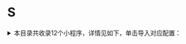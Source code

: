 # S
<details>
<summary>
本目录共收录12个小程序，详情见如下，单击导入对应配置：
</summary>

- [上海地铁Metro大都会乘车码](https://quantumult.app/x/open-app/add-resource?remote-resource=%7B%22rewrite_remote%22%3A%20%5B%22https%3A%2F%2Fraw.githubusercontent.com%2Fzirawell%2FR-Store%2Fmain%2FRule%2FQuanX%2FAdblock%2FApplet%2FWechat%2FS%2F%E4%B8%8A%E6%B5%B7%E5%9C%B0%E9%93%81Metro%E5%A4%A7%E9%83%BD%E4%BC%9A%E4%B9%98%E8%BD%A6%E7%A0%81%2Frewrite%2Fshmetro.conf%2C%20tag%3D%E4%B8%8A%E6%B5%B7%E5%9C%B0%E9%93%81Metro%E5%A4%A7%E9%83%BD%E4%BC%9A%E4%B9%98%E8%BD%A6%E7%A0%81%22%5D%7D)
- [上海电信](https://quantumult.app/x/open-app/add-resource?remote-resource=%7B%22filter_remote%22%3A%20%5B%22https%3A%2F%2Fraw.githubusercontent.com%2Fzirawell%2FR-Store%2Fmain%2FRule%2FQuanX%2FAdblock%2FApplet%2FWechat%2FS%2F%E4%B8%8A%E6%B5%B7%E7%94%B5%E4%BF%A1%2Ffilter%2Fsh189.list%2C%20tag%3D%E4%B8%8A%E6%B5%B7%E7%94%B5%E4%BF%A1%22%5D%2C%22rewrite_remote%22%3A%20%5B%22https%3A%2F%2Fraw.githubusercontent.com%2Fzirawell%2FR-Store%2Fmain%2FRule%2FQuanX%2FAdblock%2FApplet%2FWechat%2FS%2F%E4%B8%8A%E6%B5%B7%E7%94%B5%E4%BF%A1%2Frewrite%2Fsh189.conf%2C%20tag%3D%E4%B8%8A%E6%B5%B7%E7%94%B5%E4%BF%A1%22%5D%7D)
- [四川天府银行](https://quantumult.app/x/open-app/add-resource?remote-resource=%7B%22rewrite_remote%22%3A%20%5B%22https%3A%2F%2Fraw.githubusercontent.com%2Fzirawell%2FR-Store%2Fmain%2FRule%2FQuanX%2FAdblock%2FApplet%2FWechat%2FS%2F%E5%9B%9B%E5%B7%9D%E5%A4%A9%E5%BA%9C%E9%93%B6%E8%A1%8C%2Frewrite%2Fcgbank.conf%2C%20tag%3D%E5%9B%9B%E5%B7%9D%E5%A4%A9%E5%BA%9C%E9%93%B6%E8%A1%8C%22%5D%7D)
- [搜电充电](https://quantumult.app/x/open-app/add-resource?remote-resource=%7B%22rewrite_remote%22%3A%20%5B%22https%3A%2F%2Fraw.githubusercontent.com%2Fzirawell%2FR-Store%2Fmain%2FRule%2FQuanX%2FAdblock%2FApplet%2FWechat%2FS%2F%E6%90%9C%E7%94%B5%E5%85%85%E7%94%B5%2Frewrite%2Fsd.conf%2C%20tag%3D%E6%90%9C%E7%94%B5%E5%85%85%E7%94%B5%22%5D%7D)
- [收钱吧](https://quantumult.app/x/open-app/add-resource?remote-resource=%7B%22filter_remote%22%3A%20%5B%22https%3A%2F%2Fraw.githubusercontent.com%2Fzirawell%2FR-Store%2Fmain%2FRule%2FQuanX%2FAdblock%2FApplet%2FWechat%2FS%2F%E6%94%B6%E9%92%B1%E5%90%A7%2Ffilter%2Fshouqianba.list%2C%20tag%3D%E6%94%B6%E9%92%B1%E5%90%A7%22%5D%7D)
- [松果出行](https://quantumult.app/x/open-app/add-resource?remote-resource=%7B%22rewrite_remote%22%3A%20%5B%22https%3A%2F%2Fraw.githubusercontent.com%2Fzirawell%2FR-Store%2Fmain%2FRule%2FQuanX%2FAdblock%2FApplet%2FWechat%2FS%2F%E6%9D%BE%E6%9E%9C%E5%87%BA%E8%A1%8C%2Frewrite%2Fsongguo.conf%2C%20tag%3D%E6%9D%BE%E6%9E%9C%E5%87%BA%E8%A1%8C%22%5D%7D)
- [申通快递](https://quantumult.app/x/open-app/add-resource?remote-resource=%7B%22rewrite_remote%22%3A%20%5B%22https%3A%2F%2Fraw.githubusercontent.com%2Fzirawell%2FR-Store%2Fmain%2FRule%2FQuanX%2FAdblock%2FApplet%2FWechat%2FS%2F%E7%94%B3%E9%80%9A%E5%BF%AB%E9%80%92%2Frewrite%2Fsto.conf%2C%20tag%3D%E7%94%B3%E9%80%9A%E5%BF%AB%E9%80%92%22%5D%7D)
- [神州租车](https://quantumult.app/x/open-app/add-resource?remote-resource=%7B%22rewrite_remote%22%3A%20%5B%22https%3A%2F%2Fraw.githubusercontent.com%2Fzirawell%2FR-Store%2Fmain%2FRule%2FQuanX%2FAdblock%2FApplet%2FWechat%2FS%2F%E7%A5%9E%E5%B7%9E%E7%A7%9F%E8%BD%A6%2Frewrite%2Fzuche.conf%2C%20tag%3D%E7%A5%9E%E5%B7%9E%E7%A7%9F%E8%BD%A6%22%5D%7D)
- [闪送](https://quantumult.app/x/open-app/add-resource?remote-resource=%7B%22filter_remote%22%3A%20%5B%22https%3A%2F%2Fraw.githubusercontent.com%2Fzirawell%2FR-Store%2Fmain%2FRule%2FQuanX%2FAdblock%2FApplet%2FWechat%2FS%2F%E9%97%AA%E9%80%81%2Ffilter%2Fshansong.list%2C%20tag%3D%E9%97%AA%E9%80%81%22%5D%2C%22rewrite_remote%22%3A%20%5B%22https%3A%2F%2Fraw.githubusercontent.com%2Fzirawell%2FR-Store%2Fmain%2FRule%2FQuanX%2FAdblock%2FApplet%2FWechat%2FS%2F%E9%97%AA%E9%80%81%2Frewrite%2Fshansong.conf%2C%20tag%3D%E9%97%AA%E9%80%81%22%5D%7D)
- [顺丰速运](https://quantumult.app/x/open-app/add-resource?remote-resource=%7B%22rewrite_remote%22%3A%20%5B%22https%3A%2F%2Fraw.githubusercontent.com%2Fzirawell%2FR-Store%2Fmain%2FRule%2FQuanX%2FAdblock%2FApplet%2FWechat%2FS%2F%E9%A1%BA%E4%B8%B0%E9%80%9F%E8%BF%90%2Frewrite%2Fsfexpress.conf%2C%20tag%3D%E9%A1%BA%E4%B8%B0%E9%80%9F%E8%BF%90%22%5D%7D)
- [首旅如家酒店集团](https://quantumult.app/x/open-app/add-resource?remote-resource=%7B%22rewrite_remote%22%3A%20%5B%22https%3A%2F%2Fraw.githubusercontent.com%2Fzirawell%2FR-Store%2Fmain%2FRule%2FQuanX%2FAdblock%2FApplet%2FWechat%2FS%2F%E9%A6%96%E6%97%85%E5%A6%82%E5%AE%B6%E9%85%92%E5%BA%97%E9%9B%86%E5%9B%A2%2Frewrite%2Fhomeinns.conf%2C%20tag%3D%E9%A6%96%E6%97%85%E5%A6%82%E5%AE%B6%E9%85%92%E5%BA%97%E9%9B%86%E5%9B%A2%22%5D%7D)
- [首汽约车](https://quantumult.app/x/open-app/add-resource?remote-resource=%7B%22rewrite_remote%22%3A%20%5B%22https%3A%2F%2Fraw.githubusercontent.com%2Fzirawell%2FR-Store%2Fmain%2FRule%2FQuanX%2FAdblock%2FApplet%2FWechat%2FS%2F%E9%A6%96%E6%B1%BD%E7%BA%A6%E8%BD%A6%2Frewrite%2F01zhuanche.conf%2C%20tag%3D%E9%A6%96%E6%B1%BD%E7%BA%A6%E8%BD%A6%22%5D%7D)

</details>